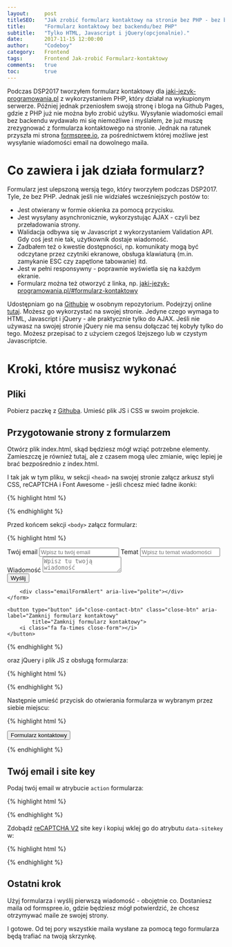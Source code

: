 ```yaml
---
layout:     post
titleSEO:	"Jak zrobić formularz kontaktowy na stronie bez PHP - bez backendu?"
title:      "Formularz kontaktowy bez backendu/bez PHP"
subtitle:   "Tylko HTML, Javascript i jQuery(opcjonalnie)."
date:       2017-11-15 12:00:00
author:     "Codeboy"
category:   Frontend
tags:	    Frontend Jak-zrobić Formularz-kontaktowy
comments:   true
toc:        true
---
```


Podczas DSP2017 tworzyłem formularz kontaktowy dla [jaki-jezyk-programowania.pl](https://jaki-jezyk-programowania.pl/) z wykorzystaniem PHP, który działał na wykupionym serwerze. Później  jednak przeniosłem swoją stronę i bloga na Github Pages, gdzie z PHP już nie można było zrobić użytku. Wysyłanie wiadomości email bez backendu wydawało mi się niemożliwe i myślałem, że już muszę zrezygnować z formularza kontaktowego na stronie. Jednak na ratunek przyszła mi strona [formspree.io](https://formspree.io/), za pośrednictwem której możliwe jest wysyłanie wiadomości email na dowolnego maila.



# Co zawiera i jak działa formularz?
Formularz jest ulepszoną wersją tego, który tworzyłem podczas DSP2017. Tyle, że bez PHP. Jednak jeśli nie widziałeś wcześniejszych postów to:
- Jest otwierany w formie okienka za pomocą przycisku.
- Jest wysyłany asynchronicznie, wykorzystując AJAX - czyli bez przeładowania strony.
- Walidacja odbywa się w Javascript z wykorzystaniem Validation API. Gdy coś jest nie tak, użytkownik dostaje wiadomość.
- Zadbałem też o kwestie dostępności, np. komunikaty mogą być odczytane przez czytniki ekranowe, obsługa klawiaturą (m.in. zamykanie ESC czy zapętlone tabowanie) itd.
- Jest w pełni responsywny - poprawnie wyświetla się na każdym ekranie.
- Formularz można też otworzyć z linka, np. [jaki-jezyk-programowania.pl/#formularz-kontaktowy](https://jaki-jezyk-programowania.pl/#formularz-kontaktowy)

Udostępniam go na [Githubie](https://github.com/C0deboy/contact-form-no-backend) w osobnym repozytorium. Podejrzyj online [tutaj](https://c0deboy.github.io/contact-form-no-backend/). Możesz go wykorzystać na swojej stronie. Jedyne czego wymaga to HTML, Javascript i jQuery - ale praktycznie tylko do AJAX. Jeśli nie używasz na swojej stronie jQuery nie ma sensu dołączać tej kobyły tylko do tego. Możesz przepisać to z użyciem czegoś lżejszego lub w czystym Javascriptcie.

# Kroki, które musisz wykonać

## Pliki
Pobierz paczkę z [Githuba](https://github.com/C0deboy/contact-form-no-backend). Umieść plik JS i CSS w swoim projekcie.

## Przygotowanie strony z formularzem

Otwórz plik <span class="file">index.html</span>, skąd będziesz mógł wziąć potrzebne elementy. Zamieszczę je również tutaj, ale z czasem mogą ulec zmianie, więc lepiej je brać bezpośrednio z <span class="file">index.html</span>.

I tak jak w tym pliku, w sekcji `<head>` na swojej stronie załącz arkusz styli CSS, reCAPTCHA i Font Awesome - jeśli chcesz mieć ładne ikonki:

{% highlight html %}

<link rel="stylesheet" href="css/form.css">
<script src="https://www.google.com/recaptcha/api.js"></script>
<link rel="stylesheet" href="https://maxcdn.bootstrapcdn.com/font-awesome/4.7.0/css/font-awesome.min.css">

{% endhighlight %}

Przed końcem sekcji `<body>` załącz formularz:

{% highlight html %}

<div id="formularz-kontaktowy" class="contact" role="dialog" aria-label="Formularz kontaktowy" aria-hidden="true">
    <form class="emailForm" method="POST" action="https://formspree.io/your.email@example.com">
        <label class="half" aria-live="polite">
            Twój email
            <input class="form-data" name="email" type="email" placeholder="Wpisz tu twój email" required>
        </label>
        <label class="half" aria-live="polite">
            Temat
            <input class="form-data" name="_subject" placeholder="Wpisz tu temat wiadomości" minlength="4" maxlength="78"
                   required>
        </label>
        <label aria-live="polite">
            Wiadomość
            <textarea class="form-data" name="message" placeholder="Wpisz tu twoją wiadomość" minlength="4"
                      maxlength="6000" required></textarea>
        </label>
        <label class="recaptcha-label" aria-live="polite">
            <div class="g-recaptcha" tabindex="-1" data-sitekey="6LevbxMUAAAAAIa8dsrFNJn0S_b_t5K8INV4z2JD"
                 data-callback="recaptchaClearErr"></div>
        </label>
        <button class="emailFormSubmit main-btn" name="submit" type="submit">Wyślij</button>

        <div class="emailFormAlert" aria-live="polite"></div>
    </form>

    <button type="button" id="close-contact-btn" class="close-btn" aria-label="Zamknij formularz kontaktowy"
            title="Zamknij formularz kontaktowy">
        <i class="fa fa-times close-form"></i>
    </button>
</div>
{% endhighlight %}

oraz jQuery i plik JS z obsługą formularza:

{% highlight html %}

<script src="https://code.jquery.com/jquery-3.2.1.min.js" integrity="sha256-hwg4gsxgFZhOsEEamdOYGBf13FyQuiTwlAQgxVSNgt4=" crossorigin="anonymous"></script>
<script src="js/emailform.js"></script>

{% endhighlight %}

Następnie umieść przycisk do otwierania formularza w wybranym przez siebie miejscu:

{% highlight html %}

<button id="open-contact-btn" class="main-btn">
    <i class="fa fa-envelope-o" aria-hidden="true"></i> Formularz kontaktowy
</button>

{% endhighlight %}

## Twój email i site key

Podaj twój email w atrybucie <code class="highlight"><span class="na">action</span></code> formularza:

{% highlight html %}

<form class="emailForm" method="POST" action="https://formspree.io/your.email@example.com">
    <!-- ... -->
</form>

{% endhighlight %}

Zdobądź [reCAPTCHA V2](https://www.google.com/recaptcha/admin) site key i kopiuj wklej go do atrybutu <code class="highlight"><span class="na">data-sitekey</span></code> w:

{% highlight html %}

<div class="g-recaptcha" tabindex="-1" data-sitekey="6Lc9_xMUAAAAAFPVNhvDKb9lMXHGI4o7-zhqkTgL"
                 data-callback="recaptchaClearErr"></div>

{% endhighlight %}

## Ostatni krok
Użyj formularza i wyślij pierwszą wiadomość - obojętnie co. Dostaniesz maila od formspree.io, gdzie będziesz mógł potwierdzić, że chcesz otrzymywać maile ze swojej strony.

I gotowe. Od tej pory wszystkie maila wysłane za pomocą tego formularza będą trafiać na twoją skrzynkę.







